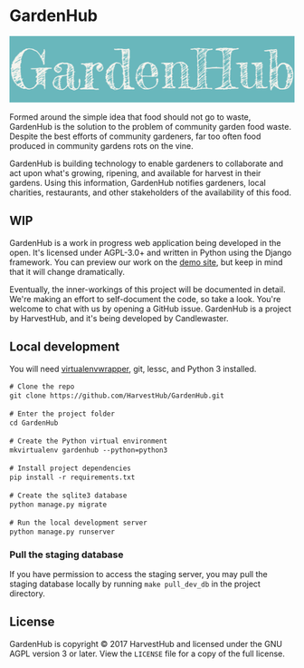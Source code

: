 # GardenHub


![GardenHub](gardenhub.png)

Formed around the simple idea that food should not go to waste, GardenHub is the solution to the problem of community garden food waste. Despite the best efforts of community gardeners, far too often food produced in community gardens rots on the vine.

GardenHub is building technology to enable gardeners to collaborate and act upon what's growing, ripening, and available for harvest in their gardens. Using this information, GardenHub notifies gardeners, local charities, restaurants, and other stakeholders of the availability of this food.

## WIP

GardenHub is a work in progress web application being developed in the open. It's licensed under AGPL-3.0+ and written in Python using the Django framework. You can preview our work on the [demo site](http://gardenhub.candlewaster.co/), but keep in mind that it will change dramatically.

Eventually, the inner-workings of this project will be documented in detail. We're making an effort to self-document the code, so take a look. You're welcome to chat with us by opening a GitHub issue. GardenHub is a project by HarvestHub, and it's being developed by Candlewaster.

## Local development

You will need [virtualenvwrapper](http://virtualenvwrapper.readthedocs.io/en/latest/), git, lessc, and Python 3 installed.

```
# Clone the repo
git clone https://github.com/HarvestHub/GardenHub.git

# Enter the project folder
cd GardenHub

# Create the Python virtual environment
mkvirtualenv gardenhub --python=python3

# Install project dependencies
pip install -r requirements.txt

# Create the sqlite3 database
python manage.py migrate

# Run the local development server
python manage.py runserver
```

### Pull the staging database
If you have permission to access the staging server, you may pull the staging database locally by running `make pull_dev_db` in the project directory.

## License

GardenHub is copyright © 2017 HarvestHub and licensed under the GNU AGPL version 3 or later. View the `LICENSE` file for a copy of the full license.
